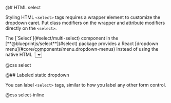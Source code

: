 @# HTML select

Styling HTML `<select>` tags requires a wrapper element to customize the dropdown caret.
Put class modifiers on the wrapper and attribute modifiers directly on the `<select>`.

<div class="@ns-callout @ns-intent-success @ns-icon-info-sign">
    The [`Select`](#select/multi-select) component in the [**@blueprintjs/select**](#select) package provides a
    React [dropdown menu](#core/components/menu.dropdown-menus) instead of using the native HTML `<select>`
    tag. It supports filtering and custom item rendering.
</div>

@css select

@## Labeled static dropdown

You can label `<select>` tags, similar to how you label any other form control.

@css select-inline
